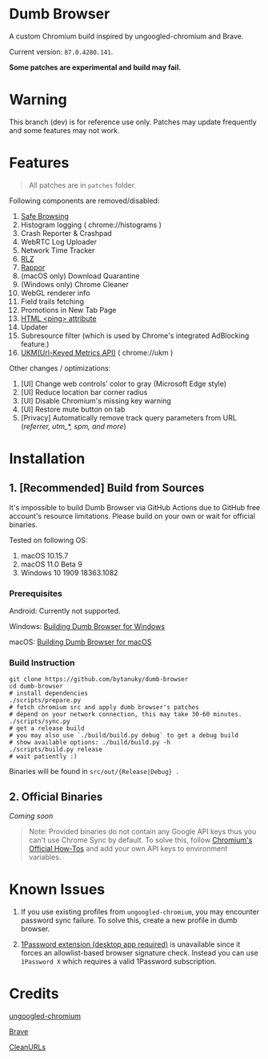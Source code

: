 # Dumb Browser
A custom Chromium build inspired by ungoogled-chromium and Brave.

Current version: `87.0.4280.141`.

**Some patches are experimental and build may fail.**

# Warning

This branch (dev) is for reference use only. Patches may update frequently and some features may not work.

# Features

> All patches are in `patches` folder.

Following components are removed/disabled:
1. [Safe Browsing](https://safebrowsing.google.com)
2. Histogram logging ( chrome://histograms )
3. Crash Reporter & Crashpad
4. WebRTC Log Uploader
5. Network Time Tracker
6. [RLZ](https://blog.chromium.org/2010/06/in-open-for-rlz.html)
7. [Rappor](https://github.com/google/rappor)
8. (macOS only) Download Quarantine
10. (Windows only) Chrome Cleaner
11. WebGL renderer info
12. Field trails fetching
13. Promotions in New Tab Page
14. [HTML \<ping\> attribute](https://www.w3schools.com/tags/att_a_ping.asp)
16. Updater
17. Subresource filter (which is used by Chrome's integrated AdBlocking feature.)
18. [UKM(Url-Keyed Metrics API)](https://chromium.googlesource.com/chromium/src/+/master/services/metrics/ukm_api.md) ( chrome://ukm )

Other changes / optimizations:
1. [UI] Change web controls' color to gray (Microsoft Edge style)
2. [UI] Reduce location bar corner radius
3. [UI] Disable Chromium's missing key warning
4. [UI] Restore mute button on tab
5. [Privacy] Automatically remove track query parameters from URL (*referrer, utm_\*, spm, and more*)

# Installation

## 1. [Recommended] Build from Sources

It's impossible to build Dumb Browser via GitHub Actions due to GitHub free account's resource limitations.
Please build on your own or wait for official binaries.

Tested on following OS:
1. macOS 10.15.7
2. macOS 11.0 Beta 9
3. Windows 10 1909 18363.1082

### Prerequisites

Android: Currently not supported.

Windows: [Building Dumb Browser for Windows](docs/windows.md)

macOS: [Building Dumb Browser for macOS](docs/macos.md)

### Build Instruction

```shell
git clone https://github.com/bytanuky/dumb-browser
cd dumb-browser
# install dependencies
./scripts/prepare.py
# fetch chromium src and apply dumb browser's patches
# depend on your network connection, this may take 30-60 minutes.
./scripts/sync.py
# get a release build
# you may also use `./build/build.py debug` to get a debug build
# show available options: ./build/build.py -h
./scripts/build.py release
# wait patiently :)
```

Binaries will be found in `src/out/{Release|Debug} .`

## 2. Official Binaries
*Coming soon*

> Note: Provided binaries do not contain any Google API keys thus you can't use Chrome Sync by default.
> To solve this, follow [Chromium's Official How-Tos](https://www.chromium.org/developers/how-tos/api-keys)
> and add your own API keys to environment variables.

# Known Issues

1. If you use existing profiles from `ungoogled-chromium`, you may encounter password sync failure. To solve this, create a new profile in dumb browser.

2. [1Password extension (desktop app required)](https://chrome.google.com/webstore/detail/1password-extension-deskt/aomjjhallfgjeglblehebfpbcfeobpgk) is unavailable since it forces an allowlist-based browser signature check. Instead you can use `1Password X` which requires a valid 1Password subscription.

# Credits

[ungoogled-chromium](https://github.com/Eloston/ungoogled-chromium)

[Brave](https://github.com/brave/brave-browser)

[CleanURLs](https://github.com/GlowPuff/CleanURLs)
